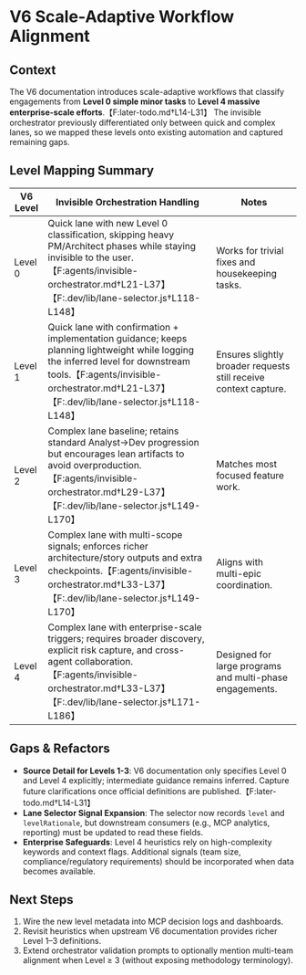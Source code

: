 # V6 Scale-Adaptive Workflow Alignment

## Context

The V6 documentation introduces scale-adaptive workflows that classify engagements from **Level 0 simple minor tasks** to **Level 4 massive enterprise-scale efforts**.【F:later-todo.md†L14-L31】 The invisible orchestrator previously differentiated only between quick and complex lanes, so we mapped these levels onto existing automation and captured remaining gaps.

## Level Mapping Summary

| V6 Level | Invisible Orchestration Handling                                                                                                                                                                                                 | Notes                                                            |
| -------- | -------------------------------------------------------------------------------------------------------------------------------------------------------------------------------------------------------------------------------- | ---------------------------------------------------------------- |
| Level 0  | Quick lane with new Level 0 classification, skipping heavy PM/Architect phases while staying invisible to the user.【F:agents/invisible-orchestrator.md†L21-L37】【F:.dev/lib/lane-selector.js†L118-L148】                       | Works for trivial fixes and housekeeping tasks.                  |
| Level 1  | Quick lane with confirmation + implementation guidance; keeps planning lightweight while logging the inferred level for downstream tools.【F:agents/invisible-orchestrator.md†L21-L37】【F:.dev/lib/lane-selector.js†L118-L148】 | Ensures slightly broader requests still receive context capture. |
| Level 2  | Complex lane baseline; retains standard Analyst→Dev progression but encourages lean artifacts to avoid overproduction.【F:agents/invisible-orchestrator.md†L29-L37】【F:.dev/lib/lane-selector.js†L149-L170】                    | Matches most focused feature work.                               |
| Level 3  | Complex lane with multi-scope signals; enforces richer architecture/story outputs and extra checkpoints.【F:agents/invisible-orchestrator.md†L33-L37】【F:.dev/lib/lane-selector.js†L149-L170】                                  | Aligns with multi-epic coordination.                             |
| Level 4  | Complex lane with enterprise-scale triggers; requires broader discovery, explicit risk capture, and cross-agent collaboration.【F:agents/invisible-orchestrator.md†L33-L37】【F:.dev/lib/lane-selector.js†L171-L186】            | Designed for large programs and multi-phase engagements.         |

## Gaps & Refactors

- **Source Detail for Levels 1-3**: V6 documentation only specifies Level 0 and Level 4 explicitly; intermediate guidance remains inferred. Capture future clarifications once official definitions are published.【F:later-todo.md†L14-L31】
- **Lane Selector Signal Expansion**: The selector now records `level` and `levelRationale`, but downstream consumers (e.g., MCP analytics, reporting) must be updated to read these fields.
- **Enterprise Safeguards**: Level 4 heuristics rely on high-complexity keywords and context flags. Additional signals (team size, compliance/regulatory requirements) should be incorporated when data becomes available.

## Next Steps

1. Wire the new level metadata into MCP decision logs and dashboards.
2. Revisit heuristics when upstream V6 documentation provides richer Level 1–3 definitions.
3. Extend orchestrator validation prompts to optionally mention multi-team alignment when Level ≥ 3 (without exposing methodology terminology).
